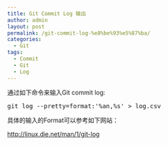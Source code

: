 ```yaml
---
title: Git Commit Log 输出
author: admin
layout: post
permalink: /git-commit-log-%e8%be%93%e5%87%ba/
categories:
  - Git
tags:
  - Commit
  - Git
  - Log
---
```

通过如下命令来输入Git commit log:

<pre class="lang:default decode:true ">git log --pretty=format:'%an,%s' &gt; log.csv</pre>

具体的输入的Format可以参考如下网站：

http://linux.die.net/man/1/git-log

&nbsp;